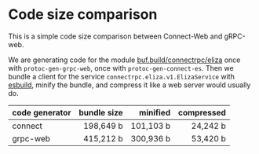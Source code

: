 # Code size comparison

This is a simple code size comparison between Connect-Web and gRPC-web.

We are generating code for the module [buf.build/connectrpc/eliza](https://buf.build/connectrpc/eliza)
once with `protoc-gen-grpc-web`, once with `protoc-gen-connect-es`.
Then we bundle a client for the service `connectrpc.eliza.v1.ElizaService`
with [esbuild](https://esbuild.github.io/), minify the bundle, and compress
it like a web server would usually do.

| code generator | bundle size        | minified               | compressed           |
|----------------|-------------------:|-----------------------:|---------------------:|
| connect        | 198,649 b | 101,103 b | 24,242 b |
| grpc-web       | 415,212 b    | 300,936 b    | 53,420 b |
